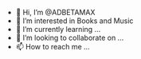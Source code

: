 - 👋 Hi, I’m @ADBETAMAX
- 👀 I’m interested in Books and Music
- 🌱 I’m currently learning ...
- 💞️ I’m looking to collaborate on ...
- 📫 How to reach me ...

<!---
ADBETAMAX/ADBETAMAX is a ✨ special ✨ repository because its `README.md` (this file) appears on your GitHub profile.
You can click the Preview link to take a look at your changes.
--->
